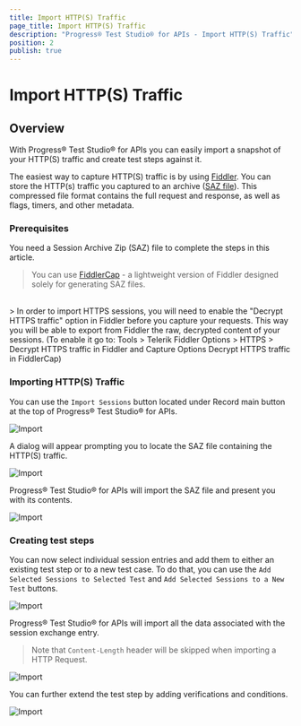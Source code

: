 ```yaml
---
title: Import HTTP(S) Traffic
page_title: Import HTTP(S) Traffic
description: "Progress® Test Studio® for APIs - Import HTTP(S) Traffic"
position: 2
publish: true
---
```


# Import HTTP(S) Traffic

## Overview

With Progress® Test Studio® for APIs you can easily import a snapshot of your HTTP(S) traffic and create test steps against it.

The easiest way to capture HTTP(S) traffic is by using <a href="http://www.telerik.com/fiddler/web-traffic-recording">Fiddler</a>. You can store the HTTP(s) traffic you captured to an archive (<a href="http://fiddler.wikidot.com/saz-files">SAZ file</a>). This compressed file format contains the full request and response, as well as flags, timers, and other metadata. 

### Prerequisites

You need a Session Archive Zip (SAZ) file to complete the steps in this article. 

> You can use <a href="http://www.telerik.com/fiddler/fiddlercap">FiddlerCap</a> - a lightweight version of Fiddler designed solely for generating SAZ files. 

<br/>
> In order to import HTTPS sessions, you will need to enable the "Decrypt HTTPS traffic" option in Fiddler before you capture your requests. This way you will be able to export from Fiddler the raw, decrypted content of your sessions.
(To enable it go to: Tools > Telerik Fiddler Options > HTTPS > Decrypt HTTPS traffic in Fiddler and Capture Options Decrypt HTTPS traffic in FiddlerCap)

### Importing HTTP(S) Traffic

You can use the `Import Sessions` button located under Record main button at the top of Progress® Test Studio® for APIs.

![Import][1] 

A dialog will appear prompting you to locate the SAZ file containing the HTTP(S) traffic.

![Import][2]

Progress® Test Studio® for APIs will import the SAZ file and present you with its contents.

![Import][3]

### Creating test steps

You can now select individual session entries and add them to either an existing test step or to a new test case.
To do that, you can use the `Add Selected Sessions to Selected Test` and `Add Selected Sessions to a New Test` buttons.

![Import][4]

Progress® Test Studio® for APIs will import all the data associated with the session exchange entry.

> Note that `Content-Length` header will be skipped when importing a HTTP Request.

![Import][5] 

You can further extend the test step by adding verifications and conditions.

![Import][6] 

[1]: /img/features/import/import.png
[2]: /img/features/import/open-saz.png
[3]: /img/features/import/saz-contents.png
[4]: /img/features/import/session-exchange.png
[5]: /img/features/import/exchange-details.png
[6]: /img/features/import/conditions-and-verifications.png